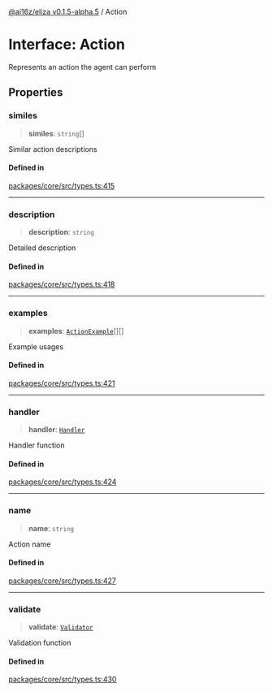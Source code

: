 [@ai16z/eliza v0.1.5-alpha.5](../index.md) / Action

# Interface: Action

Represents an action the agent can perform

## Properties

### similes

> **similes**: `string`[]

Similar action descriptions

#### Defined in

[packages/core/src/types.ts:415](https://github.com/roschler/eliza/blob/main/packages/core/src/types.ts#L415)

***

### description

> **description**: `string`

Detailed description

#### Defined in

[packages/core/src/types.ts:418](https://github.com/roschler/eliza/blob/main/packages/core/src/types.ts#L418)

***

### examples

> **examples**: [`ActionExample`](ActionExample.md)[][]

Example usages

#### Defined in

[packages/core/src/types.ts:421](https://github.com/roschler/eliza/blob/main/packages/core/src/types.ts#L421)

***

### handler

> **handler**: [`Handler`](../type-aliases/Handler.md)

Handler function

#### Defined in

[packages/core/src/types.ts:424](https://github.com/roschler/eliza/blob/main/packages/core/src/types.ts#L424)

***

### name

> **name**: `string`

Action name

#### Defined in

[packages/core/src/types.ts:427](https://github.com/roschler/eliza/blob/main/packages/core/src/types.ts#L427)

***

### validate

> **validate**: [`Validator`](../type-aliases/Validator.md)

Validation function

#### Defined in

[packages/core/src/types.ts:430](https://github.com/roschler/eliza/blob/main/packages/core/src/types.ts#L430)
